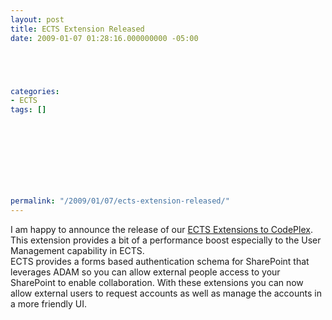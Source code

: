 ```yaml
---
layout: post
title: ECTS Extension Released
date: 2009-01-07 01:28:16.000000000 -05:00





categories:
- ECTS
tags: []

  


  
  
  
  
  
permalink: "/2009/01/07/ects-extension-released/"
---
```

I am happy to announce the release of our [ECTS Extensions to CodePlex](http://www.codeplex.com/ectsex). This extension provides a bit of a performance boost especially to the User Management capability in ECTS.  
ECTS provides a forms based authentication schema for SharePoint that leverages ADAM so you can allow external people access to your SharePoint to enable collaboration. With these extensions you can now allow external users to request accounts as well as manage the accounts in a more friendly UI.

